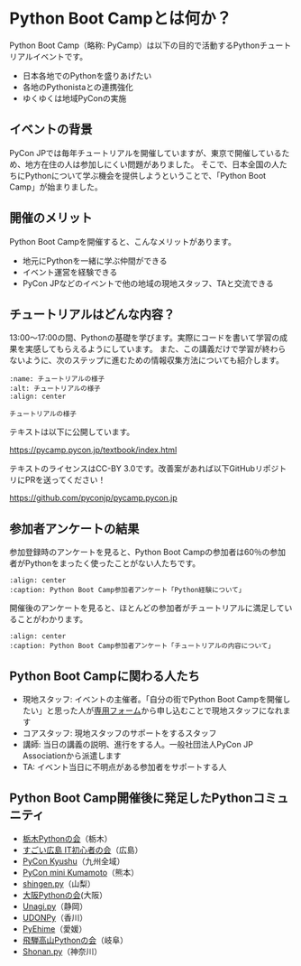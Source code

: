 # Python Boot Campとは何か？
Python Boot Camp（略称: PyCamp）は以下の目的で活動するPythonチュートリアルイベントです。

* 日本各地でのPythonを盛りあげたい
* 各地のPythonistaとの連携強化
* ゆくゆくは地域PyConの実施

## イベントの背景
PyCon JPでは毎年チュートリアルを開催していますが、東京で開催しているため、地方在住の人は参加しにくい問題がありました。
そこで、日本全国の人たちにPythonについて学ぶ機会を提供しようということで、「Python Boot Camp」が始まりました。

## 開催のメリット

Python Boot Campを開催すると、こんなメリットがあります。

* 地元にPythonを一緒に学ぶ仲間ができる
* イベント運営を経験できる
* PyCon JPなどのイベントで他の地域の現地スタッフ、TAと交流できる

## チュートリアルはどんな内容？
13:00〜17:00の間、Pythonの基礎を学びます。実際にコードを書いて学習の成果を実感してもらえるようにしています。
また、この講義だけで学習が終わらないように、次のステップに進むための情報収集方法についても紹介します。

```{figure} about/pycamp.*
:name: チュートリアルの様子
:alt: チュートリアルの様子
:align: center

チュートリアルの様子
```

テキストは以下に公開しています。

<https://pycamp.pycon.jp/textbook/index.html>

テキストのライセンスはCC-BY 3.0です。改善案があれば以下GitHubリポジトリにPRを送ってください！

<https://github.com/pyconjp/pycamp.pycon.jp>

## 参加者アンケートの結果

参加登録時のアンケートを見ると、Python Boot Campの参加者は60％の参加者がPythonをまったく使ったことがない人たちです。

```{mermaid} about/pycamp_survey1.mmd
:align: center
:caption: Python Boot Camp参加者アンケート「Python経験について」
```

開催後のアンケートを見ると、ほとんどの参加者がチュートリアルに満足していることがわかります。

```{mermaid} about/pycamp_survey2.mmd
:align: center
:caption: Python Boot Camp参加者アンケート「チュートリアルの内容について」
```

## Python Boot Campに関わる人たち
* 現地スタッフ: イベントの主催者。「自分の街でPython Boot Campを開催したい」と思った人が[専用フォーム](https://docs.google.com/forms/d/e/1FAIpQLSedZskvqmwH_cvwOZecI10PA3KX5d-Ui-74aZro_cvCcTZLMw/viewform)から申し込むことで現地スタッフになれます
* コアスタッフ: 現地スタッフのサポートをするスタッフ
* 講師: 当日の講義の説明、進行をする人。一般社団法人PyCon JP Associationから派遣します
* TA: イベント当日に不明点がある参加者をサポートする人

## Python Boot Camp開催後に発足したPythonコミュニティ

* [栃木Pythonの会](https://tochipy.connpass.com/)（栃木）
* [すごい広島 IT初心者の会](https://great-h.connpass.com/)（広島）
* [PyCon Kyushu](https://kyushu.pycon.jp/2024/)（九州全域）
* [PyCon mini Kumamoto](http://kumamoto.pycon.jp/)（熊本）
* [shingen.py](https://shingenpy.connpass.com/)（山梨）
* [大阪Pythonの会](https://osakapython.connpass.com/)(大阪）
* [Unagi.py](https://unagi-py.connpass.com/)（静岡）
* [UDONPy](https://udonpy.connpass.com/)（香川）
* [PyEhime](https://pyehime.connpass.com/)（愛媛）
* [飛騨高山Pythonの会](https://hida-python.connpass.com/)（岐阜）
* [Shonan.py](https://shonan-py.connpass.com/)（神奈川）

